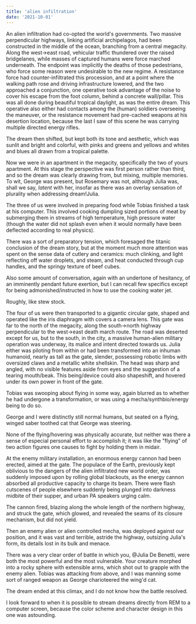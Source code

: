 ```yaml
---
title: 'alien infiltration'
date: '2021-10-01'
---
```

An alien infiltration had co-opted the world's governments. Two massive perpendicular highways, linking artificial archipelagos, had been constructed in the middle of the ocean, branching from a central megacity. Along the west->east road, vehicular traffic thundered over the raised bridgelanes, while masses of captured humans were force marched underneath. The endpoint was implicitly the deaths of those pedestrians, who force some reason were undesirable to the new regime. A resistance force had counter-infiltrated this procession, and at a point where the walking path rose and driving infrastructure lowered, and the two approached a conjunction, one operative took advantage of the noise to cover his escape from the foot column, behind a concrete wall/pillar. This was all done during beautiful tropical daylight, as was the entire dream. This operative also either had contacts among the (human) soldiers overseeing the maneuver, or the resistance movement had pre-cached weapons at his desertion location, because the last I saw of this scene he was carrying multiple directed energy rifles.

The dream then shifted, but kept both its tone and aesthetic, which was sunlit and bright and colorful, with pinks and greens and yellows and whites and blues all drawn from a tropical palette.

Now we were in an apartment in the megacity, specifically the two of yours apartment. At this stage the perspective was first person rather than third, and so the dream was clearly drawing from, but mixing, multiple memories. To wit, George was present, but Rosemary was not, although Julia was, shall we say, _latent_ with her, insofar as there was an overlay sensation of plurality when addressing dream!Julia.

The three of us were involved in preparing food while Tobias finished a task at his computer. This involved cooking dumpling sized portions of meat by submerging them in streams of high temperature, high pressure water (though the water did not splash even when it would normally have been deflected according to real physics).

There was a sort of preparatory tension, which foresaged the titanic conclusion of the dream story, but at the moment much more attention was spent on the sense data of cutlery and ceramics: much clinking, and light reflecting off water droplets, and steam, and heat conducted through cup handles, and the springy texture of beef cubes.

Also some amount of conversation, again with an undertone of hesitancy, of an imminently pendant future exertion, but I can recall few specifics except for being admonished/instructed in how to use the cooking water jet.

Roughly, like stew stock.

The four of us were then transported to a gigantic circular gate, shaped and operated like the iris diaphragm with covers a camera lens. This gate was far to the north of the megacity, along the south->north highway perpendicular to the west->east death march route. The road was deserted except for us, but to the south, in the city, a massive human-alien military operation was underway, its malice and intent directed towards us. Julia either was piloting from within or had been transformed into an inhuman humanoid, nearly as tall as the gate, slender, possessing robotic limbs with oversized claws and a metallic white shellskin. The head was sharp and angled, with no visible features aside from eyes and the suggestion of a tearing mouth/beak. This being/device could also shapeshift, and hovered under its own power in front of the gate.

Tobias was swooping about flying in some way, again blurred as to whether he had undergone a transformation, or was using a mecha/synthbio/energy being to do so.

George and I were distinctly still normal humans, but seated on a flying, winged saber toothed cat that George was steering.

None of the flying/hovering was physically accurate, but neither was there a sense of especial personal effort to accomplish it; it was like the "flying" of two action figures one causes to fight by holding them in midair.

At the enemy military installation, an enormous energy cannon had been erected, aimed at the gate. The populace of the Earth, previously kept oblivious to the dangers of the alien infiltrated new world order, was suddenly imposed upon by rolling global blackouts, as the energy cannon absorbed all productive capacity to charge its beam. There were flash cutscenes of people elsewhere suddenly being plunged into darkness midbite of their supper, and urban PA speakers urging calm.

The cannon fired, blazing along the whole length of the northern highway, and struck the gate, which glowed, and revealed the seams of its closure mechanism, but did not yield.

Then an enemy alien or alien controlled mecha, was deployed against our position, and it was vast and terrible, astride the highway, outsizing Julia's form, its details lost in its bulk and menace.

There was a very clear order of battle in which you, @⁨Julia De Benetti⁩, were both the most powerful and the most vulnerable. Your creature morphed into a rocky sphere with extensible arms, which shot out to grapple with the enemy alien. Tobias was attacking from above, and I was manning some sort of ranged weapon as George charioteered the wing'd cat.

The dream ended at this climax, and I do not know how the battle resolved.

I look forward to when it is possible to stream dreams directly from REM to a computer screen, because the color scheme and character design in this one was astounding.
